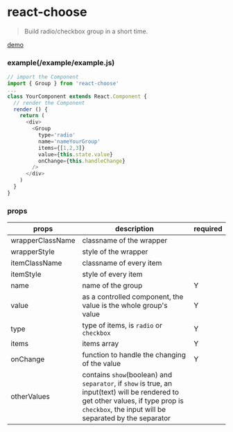 # react-choose

> Build radio/checkbox group in a short time.

[demo](http://hunnble.github.io/react-choose/example/example.html)

### example(/example/example.js)
```javascript
// import the Component
import { Group } from 'react-choose'
...
class YourComponent extends React.Component {
  // render the Component
  render () {
    return (
      <div>
        <Group
          type='radio'
          name='nameYourGroup'
          items={[1,2,3]}
          value={this.state.value}
          onChange={this.handleChange}
        />
      </div>
    )
  }
}
```

### props
props             | description   | required
-------------     | ------------- | -------------
wrapperClassName  | classname of the wrapper | 
wrapperStyle      | style of the wrapper | 
itemClassName     | classname of every item | 
itemStyle         | style of every item | 
name              | name of the group | Y
value             | as a controlled component, the value is the whole group's value | Y
type              | type of items, is `radio` or `checkbox` | Y
items             | items array | Y
onChange          | function to handle the changing of the value | Y
otherValues       | contains `show`(boolean) and `separator`, if `show` is true, an input(text) will be rendered to get other values, if type prop is `checkbox`, the input will be separated by the separator | 
